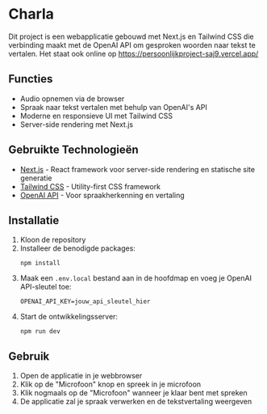 # Charla

Dit project is een webapplicatie gebouwd met Next.js en Tailwind CSS die verbinding maakt met de OpenAI API om gesproken woorden naar tekst te vertalen.
Het staat ook online op https://persoonlijkproject-saj9.vercel.app/

## Functies

- Audio opnemen via de browser
- Spraak naar tekst vertalen met behulp van OpenAI's API
- Moderne en responsieve UI met Tailwind CSS
- Server-side rendering met Next.js

## Gebruikte Technologieën

- [Next.js](https://nextjs.org/) - React framework voor server-side rendering en statische site generatie
- [Tailwind CSS](https://tailwindcss.com/) - Utility-first CSS framework
- [OpenAI API](https://openai.com/api/) - Voor spraakherkenning en vertaling

## Installatie

1. Kloon de repository
2. Installeer de benodigde packages:
   ```
   npm install
   ```
3. Maak een `.env.local` bestand aan in de hoofdmap en voeg je OpenAI API-sleutel toe:
   ```
   OPENAI_API_KEY=jouw_api_sleutel_hier
   ```
4. Start de ontwikkelingsserver:
   ```
   npm run dev
   ```

## Gebruik

1. Open de applicatie in je webbrowser
2. Klik op de "Microfoon" knop en spreek in je microfoon
3. Klik nogmaals op de "Microfoon" wanneer je klaar bent met spreken
4. De applicatie zal je spraak verwerken en de tekstvertaling weergeven


